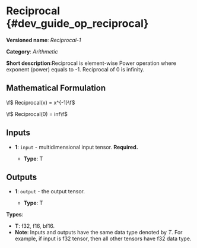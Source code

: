 # Reciprocal {#dev_guide_op_reciprocal}

**Versioned name**: *Reciprocal-1*

**Category**: *Arithmetic*

**Short description**:Reciprocal is element-wise Power operation where exponent
(power) equals to -1. Reciprocal of 0 is infinity.

## Mathematical Formulation

  \f$ Reciprocal(x) = x^{-1}\f$

  \f$  Reciprocal(0) = inf\f$

## Inputs

* **1**: ``input`` - multidimensional input tensor. **Required.**

  * **Type**: T

## Outputs

* **1**: ``output`` - the output tensor.

  * **Type**: T

**Types**:

* **T**: f32, f16, bf16.
* **Note**: Inputs and outputs have the same data type denoted by *T*. For
  example, if input is f32 tensor, then all other tensors have f32 data type.
